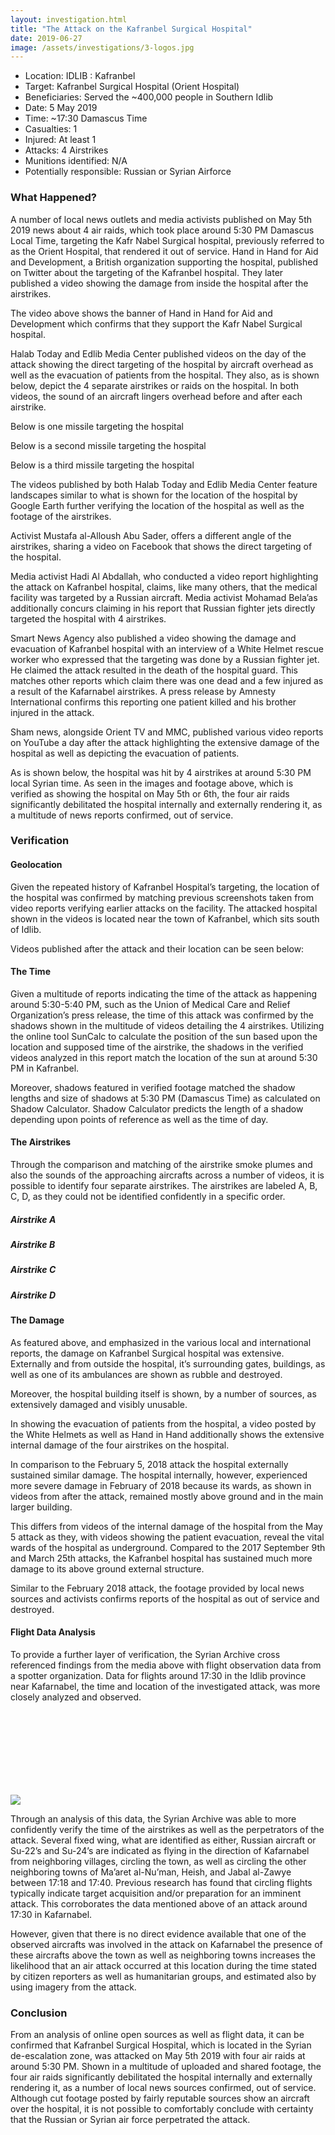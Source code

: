 ```yaml
---
layout: investigation.html
title: "The Attack on the Kafranbel Surgical Hospital"
date: 2019-06-27
image: /assets/investigations/3-logos.jpg
---
```


- Location: IDLIB : Kafranbel
- Target: Kafranbel Surgical Hospital (Orient Hospital)
- Beneficiaries: Served the ~400,000 people in Southern Idlib
- Date: 5 May 2019
- Time: ~17:30 Damascus Time
- Casualties: 1
- Injured: At least 1
- Attacks: 4 Airstrikes
- Munitions identified: N/A
- Potentially responsible: Russian or Syrian Airforce

### What Happened?

A number of local news outlets and media activists published on May 5th 2019 news about 4 air raids, which took place around 5:30 PM Damascus Local Time, targeting the Kafr Nabel Surgical hospital, previously referred to as the Orient Hospital, that rendered it out of service. Hand in Hand for Aid and Development, a British organization supporting the hospital, published on Twitter about the targeting of the Kafranbel hospital. They later published a video showing the damage from inside the hospital after the airstrikes.

The video above shows the banner of Hand in Hand for Aid and Development which confirms that they support  the Kafr Nabel Surgical hospital.

Halab Today and Edlib Media Center published videos on the day of the attack showing the direct targeting of the hospital by aircraft overhead as well as the evacuation of patients from the hospital. They also, as is shown below, depict the 4 separate airstrikes or raids on the hospital. In both videos, the sound of an aircraft lingers overhead before and after each airstrike.  

Below is one missile targeting the hospital

Below is a second missile targeting the hospital

Below is a third missile targeting the hospital

The videos published by both Halab Today and Edlib Media Center feature landscapes similar to what is shown for the location of the hospital by Google Earth further verifying the location of the hospital as well as the footage of the airstrikes.  

Activist Mustafa al-Alloush Abu Sader, offers a different angle of the airstrikes, sharing a video on Facebook that shows the direct targeting of the hospital.

Media activist Hadi Al Abdallah, who conducted a video report highlighting the attack on Kafranbel hospital, claims, like many others, that the medical facility was targeted by a Russian aircraft. Media activist Mohamad Bela’as additionally concurs claiming in his report that Russian fighter jets directly targeted the hospital with 4 airstrikes.

Smart News Agency also published a video showing the damage and evacuation of Kafranbel hospital with an interview of a White Helmet rescue worker who expressed that the targeting was done by a Russian fighter jet. He claimed the attack resulted in the death of the hospital guard. This matches other reports which claim there was one dead and a few injured as a result of the Kafarnabel airstrikes. A press release by Amnesty International confirms this reporting one patient killed and his brother injured in the attack.

Sham news, alongside Orient TV and MMC, published various video reports on YouTube a day after the attack highlighting the extensive damage of the hospital as well as depicting the evacuation of patients.

As is shown below, the hospital was hit by 4 airstrikes at around 5:30 PM local Syrian time. As seen in the images and footage above, which is verified as showing the hospital on May 5th or 6th, the four air raids significantly debilitated the hospital internally and externally rendering it, as a multitude of news reports confirmed, out of service.

### Verification

#### Geolocation

Given the repeated history of Kafranbel Hospital’s targeting, the location of the hospital was confirmed by matching previous screenshots taken from video reports verifying earlier attacks on the facility. The attacked hospital shown in the videos is located near the town of Kafranbel, which sits south of Idlib.

Videos published after the attack and their location can be seen below:

#### The Time

Given a multitude of reports indicating the time of the attack as happening around 5:30-5:40 PM, such as the Union of Medical Care and Relief Organization’s press release, the time of this attack was confirmed by the shadows shown in the multitude of videos detailing the 4 airstrikes. Utilizing the online tool SunCalc to calculate the position of the sun based upon the location and supposed time of the airstrike, the shadows in the verified videos analyzed in this report match the location of the sun at around 5:30 PM in Kafranbel.

Moreover, shadows featured in verified footage matched the shadow lengths and size of shadows at 5:30 PM (Damascus Time) as calculated on Shadow Calculator. Shadow Calculator predicts the length of a shadow depending upon points of reference as well as the time of day.

#### The Airstrikes

Through the comparison and matching of the airstrike smoke plumes and also the sounds of the approaching aircrafts across a number of videos, it is possible to identify four separate airstrikes. The airstrikes are labeled  A, B, C, D, as they could not be identified confidently in a specific order.   

##### Airstrike A

##### Airstrike B

##### Airstrike C

##### Airstrike D

#### The Damage

As featured above, and emphasized in the various local and international reports, the damage on Kafranbel Surgical hospital was extensive. Externally and from outside the hospital, it’s surrounding gates, buildings, as well as one of its ambulances are shown as rubble and destroyed.

Moreover, the hospital building itself is shown, by a number of sources, as extensively damaged and visibly unusable.   

In showing the evacuation of patients from the hospital, a video posted by the White Helmets as well as Hand in Hand additionally shows the extensive internal damage of the four airstrikes on the hospital.

In comparison to the February 5, 2018 attack the hospital externally sustained similar damage. The hospital internally, however, experienced more severe damage in February of 2018 because its wards, as shown in videos from after the attack, remained mostly above ground and in the main larger building.  

This differs from videos of the internal damage of the hospital from the May 5 attack as they, with videos showing the patient evacuation, reveal the vital wards of the hospital as underground. Compared to the 2017 September 9th and March 25th attacks, the Kafranbel hospital has sustained much more damage to its above ground external structure.

Similar to the February 2018 attack, the footage provided by local news sources and activists confirms reports of the hospital as out of service and destroyed.

#### Flight Data Analysis

To provide a further layer of verification, the Syrian Archive cross referenced findings from the media above with flight observation data from a spotter organization. Data for flights around 17:30 in the Idlib province near Kafarnabel, the time and location of the investigated attack, was more closely analyzed and observed.  

<div class=‘tableauPlaceholder’ id=‘viz1561479399049’ style=‘position: relative’><noscript><a href=‘#’><img alt=' ' src=‘https:&#47;&#47;public.tableau.com&#47;static&#47;images&#47;ob&#47;observedflightdataidlib5may2019&#47;Sheet1&#47;1_rss.png’ style=‘border: none’ /></a></noscript><object class=‘tableauViz’  style=‘display:none;’><param name=‘host_url’ value=‘https%3A%2F%2Fpublic.tableau.com%2F’ /> <param name=‘embed_code_version’ value=‘3’ /> <param name=‘site_root’ value=‘’ /><param name=‘name’ value=‘observedflightdataidlib5may2019&#47;Sheet1’ /><param name=‘tabs’ value=‘no’ /><param name=‘toolbar’ value=‘yes’ /><param name=‘static_image’ value=‘https:&#47;&#47;public.tableau.com&#47;static&#47;images&#47;ob&#47;observedflightdataidlib5may2019&#47;Sheet1&#47;1.png’ /> <param name=‘animate_transition’ value=‘yes’ /><param name=‘display_static_image’ value=‘yes’ /><param name=‘display_spinner’ value=‘yes’ /><param name=‘display_overlay’ value=‘yes’ /><param name=‘display_count’ value=‘yes’ /></object></div>                <script type=‘text/javascript’>                    var divElement = document.getElementById(‘viz1561479399049’);                    var vizElement = divElement.getElementsByTagName(‘object’)[0];                    vizElement.style.width=’100%’;vizElement.style.height=(divElement.offsetWidth*0.75)+‘px’;                    var scriptElement = document.createElement(‘script’);                    scriptElement.src = ’https://public.tableau.com/javascripts/api/viz_v1.js';                    vizElement.parentNode.insertBefore(scriptElement, vizElement);                </script>

Through an analysis of this data, the Syrian Archive was able to more confidently verify the time of the airstrikes as well as the perpetrators of the attack. Several fixed wing, what are identified as either, Russian aircraft or Su-22’s and Su-24’s are indicated as flying in the direction of Kafarnabel from neighboring villages, circling the town, as well as circling the other neighboring towns of Ma’aret al-Nu’man, Heish, and Jabal al-Zawye between 17:18 and 17:40.  Previous research has found that circling flights typically indicate target acquisition and/or preparation for an imminent attack.  This corroborates the data mentioned above of an attack around 17:30 in Kafarnabel.

However, given that there is no direct evidence available that one of the observed aircrafts was involved in the attack on Kafarnabel the presence of these aircrafts above the town as well as neighboring towns increases the likelihood that an air attack occurred at this location during the time stated by citizen reporters as well as humanitarian groups, and estimated also by using imagery from the attack.

### Conclusion

From an analysis of online open sources as well as flight data, it can be confirmed that Kafranbel Surgical Hospital, which is located in the Syrian de-escalation zone, was attacked on May 5th 2019 with four air raids at around 5:30 PM. Shown in a multitude of uploaded and shared footage, the four air raids significantly debilitated the hospital internally and externally rendering it, as a number of local news sources confirmed, out of service. Although cut footage posted by fairly reputable sources show an aircraft over the hospital, it is not possible to comfortably conclude with certainty that the Russian or Syrian air force perpetrated the attack.
